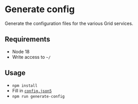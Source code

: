 # Generate config

Generate the configuration files for the various Grid services.

## Requirements
- Node 18
- Write access to `~/`

## Usage
- `npm install`
- Fill in [`config.json5`](./config.json5)
- `npm run generate-config`
